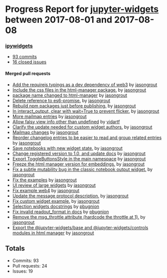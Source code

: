 # Progress Report for [jupyter-widgets](https://github.com/jupyter-widgets) between 2017-08-01 and 2017-08-08

### [ipywidgets](https://github.com/jupyter-widgets/ipywidgets)
-  [93 commits](https://github.com/jupyter-widgets/ipywidgets/compare/master@%7B1501570800%7D...master@%7B1502175600%7D)
-  [16 closed issues](https://github.com/jupyter-widgets/ipywidgets/issues?utf8=%E2%9C%93&q=is%3Aissue%20closed%3A2017-08-01..2017-08-08)

#### Merged pull requests
- [Add the requirejs typings as a dev dependency of web3](https://github.com/jupyter-widgets/ipywidgets/pull/1600) by [jasongrout](https://github.com/jasongrout)
- [Include the css files in the html-manager package.](https://github.com/jupyter-widgets/ipywidgets/pull/1599) by [jasongrout](https://github.com/jasongrout)
- [package name changed to html-manager](https://github.com/jupyter-widgets/ipywidgets/pull/1590) by [jasongrout](https://github.com/jasongrout)
- [Delete reference to es6-promise.](https://github.com/jupyter-widgets/ipywidgets/pull/1589) by [jasongrout](https://github.com/jasongrout)
- [Rebuild npm packages just before publishing.](https://github.com/jupyter-widgets/ipywidgets/pull/1588) by [jasongrout](https://github.com/jasongrout)
- [In interact_output, clear with wait=True to prevent flicker.](https://github.com/jupyter-widgets/ipywidgets/pull/1585) by [jasongrout](https://github.com/jasongrout)
- [More mailmap entries](https://github.com/jupyter-widgets/ipywidgets/pull/1584) by [jasongrout](https://github.com/jasongrout)
- [Allow falsy view info other than undefined](https://github.com/jupyter-widgets/ipywidgets/pull/1583) by [vidartf](https://github.com/vidartf)
- [Clarify the update needed for custom widget authors.](https://github.com/jupyter-widgets/ipywidgets/pull/1581) by [jasongrout](https://github.com/jasongrout)
- [Mailmap changes](https://github.com/jupyter-widgets/ipywidgets/pull/1580) by [jasongrout](https://github.com/jasongrout)
- [Reorder changelog entries to be easier to read and group related entries](https://github.com/jupyter-widgets/ipywidgets/pull/1579) by [jasongrout](https://github.com/jasongrout)
- [Save notebooks with new widget state.](https://github.com/jupyter-widgets/ipywidgets/pull/1578) by [jasongrout](https://github.com/jasongrout)
- [Change registered version to 1.0, and update docs](https://github.com/jupyter-widgets/ipywidgets/pull/1577) by [jasongrout](https://github.com/jasongrout)
- [Export ToggleButtonsStyle in the main namespace](https://github.com/jupyter-widgets/ipywidgets/pull/1576) by [jasongrout](https://github.com/jasongrout)
- [Freeze the html manager version for embeddings.](https://github.com/jupyter-widgets/ipywidgets/pull/1575) by [jasongrout](https://github.com/jasongrout)
- [Fix a subtle mutability bug in the classic notebook output widget.](https://github.com/jupyter-widgets/ipywidgets/pull/1574) by [jasongrout](https://github.com/jasongrout)
- [Fix the examples](https://github.com/jupyter-widgets/ipywidgets/pull/1573) by [jasongrout](https://github.com/jasongrout)
- [UI review of large widgets](https://github.com/jupyter-widgets/ipywidgets/pull/1565) by [jasongrout](https://github.com/jasongrout)
- [Fix example web4](https://github.com/jupyter-widgets/ipywidgets/pull/1564) by [jasongrout](https://github.com/jasongrout)
- [Update the message protocol description.](https://github.com/jupyter-widgets/ipywidgets/pull/1563) by [jasongrout](https://github.com/jasongrout)
- [Fix custom widget example.](https://github.com/jupyter-widgets/ipywidgets/pull/1561) by [jasongrout](https://github.com/jasongrout)
- [Selection widgets docstrings](https://github.com/jupyter-widgets/ipywidgets/pull/1559) by [pbugnion](https://github.com/pbugnion)
- [Fix invalid readout_format in docs](https://github.com/jupyter-widgets/ipywidgets/pull/1558) by [pbugnion](https://github.com/pbugnion)
- [Remove the msg_throttle attribute (hardcode the throttle at 1).](https://github.com/jupyter-widgets/ipywidgets/pull/1557) by [jasongrout](https://github.com/jasongrout)
- [Export the @jupyter-widgets/base and @jupyter-widgets/controls modules in html manager](https://github.com/jupyter-widgets/ipywidgets/pull/1556) by [jasongrout](https://github.com/jasongrout)

## Totals
- Commits: 93
- Pull requests: 24
- Issues: 19
